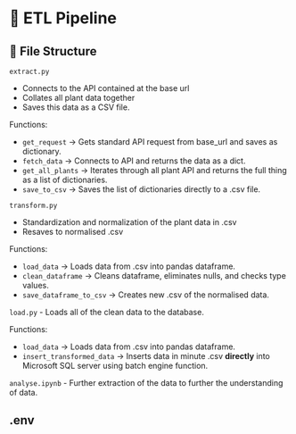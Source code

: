 # 🚰 ETL Pipeline

## 📁 File Structure

`extract.py` 
- Connects to the API contained at the base url
- Collates all plant data together
- Saves this data as a CSV file.

Functions:

- `get_request` -> Gets standard API request from base_url and saves as dictionary.
- `fetch_data` -> Connects to API and returns the data as a dict.
- `get_all_plants` -> Iterates through all plant API and returns the full thing as a list of dictionaries.
- `save_to_csv` -> Saves the list of dictionaries directly to a .csv file.

`transform.py` 
- Standardization and normalization of the plant data in .csv
- Resaves to normalised .csv

Functions:
- `load_data` -> Loads data from .csv into pandas dataframe.
- `clean_dataframe` -> Cleans dataframe, eliminates nulls, and checks type values.
- `save_dataframe_to_csv` -> Creates new .csv of the normalised data.

`load.py` - Loads all of the clean data to the database.  

Functions:
- `load_data` -> Loads data from .csv into pandas dataframe.
- `insert_transformed_data` -> Inserts data in minute .csv **directly** into Microsoft SQL server using batch engine function.

`analyse.ipynb` - Further extraction of the data to further the understanding of data.

## .env

